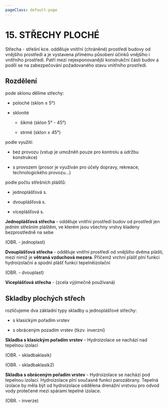 ```yaml
---
pageClass: default-page
---
```


# 15. STŘECHY PLOCHÉ

Střecha - střešní kce. odděluje vnitřní (chráněné) prostředí budovy od vnějšího prostředí a je vystavena přímému působení účinků vnějšího i vnitřního prostředí. Patří mezi nejexponovanější konstrukční části budov a podílí se na zabezpečování požadovaného stavu vnitřního prostředí.

## Rozdělení

pode sklonu dělíme střechy:

- poloché (sklon ≤ 5°)

- sklonité
  
  - šikmé (sklon 5° -  45°)
  
  - strmé (sklon ≥ 45°)

podle využití:

- bez provozu (vstup je umožněň pouze pro kontrolu a údržbu konstrukce)

- s provozem (prosor je využíván pro účely dopravy, rekreace, technologického provozu...)

podle počtu střešních plášťů:

- jednoplášťová s. 

- dvouplášťová s.

- víceplášťová s.

**Jednoplášťová střecha** - odděluje vnitřní prostředí budov od prostředí jen jedním střešním pláštěm, ve kterém jsou všechny vrstvy kladeny bezprostředně na sebe

(OBR. - jednoplast)

**Dvouplášťová střecha** - odděluje vnitřní prostředí od vnějšího dvěma plášti, mezi nimiž je **větraná vzduchová mezera**. Přičemž vrchní plášť plní funkci hydroizolační a spodní plášť funkci tepelněizolační

(OBR. - dvouplast)

**Víceplášťová střecha** - (zcela výjimečně používaná)

## Skladby plochých střech

rozličujeme dva základní typy skladby u jednoplášťové střechy:

- s klasickým pořadím vrstev

- s obráceným pozadím vrstev (tkzv. inverzní)

**Skladba s klasickým pořadím vrstev** - Hydroizolace se nachází nad tepelnou izolací

(OBR. - skladbaklasik)

(OBR. - skladbaklasik2)

**Skladba s obráceným pořadím vrstev** - Hydroizolace se nachází pod tepelnou izolací. Hydroizolace plní současně funkci parozábrany. Tepelná izolace by měla být od hydroizolace oddělena drenážní vrstvou pro odvod vody protečené mezi spárami tepelné izolace.

(OBR. - inverze)
